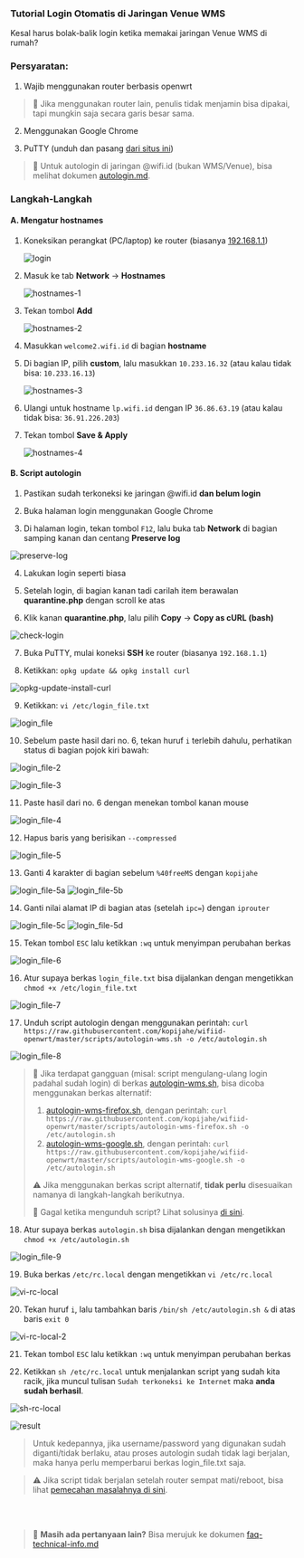 ### **Tutorial Login Otomatis di Jaringan Venue WMS**

Kesal harus bolak-balik login ketika memakai jaringan Venue WMS di rumah?

### **Persyaratan:**

1. Wajib menggunakan router berbasis openwrt

> :loudspeaker: Jika menggunakan router lain, penulis tidak menjamin bisa dipakai, tapi mungkin saja secara garis besar sama.

2. Menggunakan Google Chrome

3. PuTTY (unduh dan pasang [dari situs ini](https://www.chiark.greenend.org.uk/~sgtatham/putty/latest.html))

> :loudspeaker: Untuk autologin di jaringan <span></span>@wifi.id (bukan WMS/Venue), bisa melihat dokumen [autologin.md](autologin.md).

### **Langkah-Langkah**

#### **A. Mengatur hostnames**
1. Koneksikan perangkat (PC/laptop) ke router (biasanya [192.168.1.1](http://192.168.1.1))

   ![login](pics/01-login-router.png)

2. Masuk ke tab **Network** -> **Hostnames**

   ![hostnames-1](pics/autologin/18-hostnames-1.png)

3. Tekan tombol **Add**

   ![hostnames-2](pics/autologin/19-hostnames-2.png)

4. Masukkan ```welcome2.wifi.id``` di bagian **hostname**

5. Di bagian IP, pilih **custom**, lalu masukkan ```10.233.16.32``` (atau kalau tidak bisa: ```10.233.16.13```)

   ![hostnames-3](pics/autologin/20-hostnames-3.png)

6. Ulangi untuk hostname ```lp.wifi.id``` dengan IP ```36.86.63.19``` (atau kalau tidak bisa: ```36.91.226.203```)

7. Tekan tombol **Save & Apply**

   ![hostnames-4](pics/autologin/21-hostnames-4.png)

#### **B. Script autologin**
1. Pastikan sudah terkoneksi ke jaringan @wifi.id **dan belum login**

2. Buka halaman login menggunakan Google Chrome

3. Di halaman login, tekan tombol ```F12```, lalu buka tab **Network** di bagian samping kanan dan centang **Preserve log**

![preserve-log](pics/wms-venue/01-chrome-preserve-log.png)

4. Lakukan login seperti biasa

5. Setelah login, di bagian kanan tadi carilah item berawalan **quarantine.php** dengan scroll ke atas

6. Klik kanan **quarantine.php**, lalu pilih **Copy** -> **Copy as cURL (bash)**

![check-login](pics/wms-venue/02-check-login.png)

7. Buka PuTTY, mulai koneksi **SSH** ke router (biasanya ```192.168.1.1```)

8. Ketikkan: ```opkg update && opkg install curl```

![opkg-update-install-curl](pics/autologin/opkg-update-install-curl.png)

9. Ketikkan: ```vi /etc/login_file.txt```

![login_file](pics/autologin/login_file.png)

10. Sebelum paste hasil dari no. 6, tekan huruf ```i``` terlebih dahulu, perhatikan status di bagian pojok kiri bawah:

![login_file-2](pics/autologin/login_file-2.png)

![login_file-3](pics/autologin/login_file-3.png)

11. Paste hasil dari no. 6 dengan menekan tombol kanan mouse

![login_file-4](pics/wms-venue/login_file-4.png)

12. Hapus baris yang berisikan ```--compressed```

![login_file-5](pics/wms-venue/login_file-5.png)

13. Ganti 4 karakter di bagian sebelum `%40freeMS` dengan `kopijahe`

![login_file-5a](pics/wms-venue/login_file-5a.png)
![login_file-5b](pics/wms-venue/login_file-5b.png)

14. Ganti nilai alamat IP di bagian atas (setelah ```ipc=```) dengan `iprouter`

![login_file-5c](pics/wms-venue/login_file-5c.png)
![login_file-5d](pics/wms-venue/login_file-5d.png)

15. Tekan tombol ```ESC``` lalu ketikkan ```:wq``` untuk menyimpan perubahan berkas

![login_file-6](pics/wms-venue/login_file-6.png)

16. Atur supaya berkas ```login_file.txt``` bisa dijalankan dengan mengetikkan ```chmod +x /etc/login_file.txt```

![login_file-7](pics/autologin/login_file-7.png)

17. Unduh script autologin dengan menggunakan perintah: ```curl https://raw.githubusercontent.com/kopijahe/wifiid-openwrt/master/scripts/autologin-wms.sh -o /etc/autologin.sh```

![login_file-8](pics/wms-venue/login_file-8.png)

> :pushpin: Jika terdapat gangguan (misal: script mengulang-ulang login padahal sudah login) di berkas [autologin-wms.sh](scripts/autologin-wms.sh), bisa dicoba menggunakan berkas alternatif:
> 1. [autologin-wms-firefox.sh](scripts/autologin-wms-firefox.sh), dengan perintah: ```curl https://raw.githubusercontent.com/kopijahe/wifiid-openwrt/master/scripts/autologin-wms-firefox.sh -o /etc/autologin.sh```
> 2. [autologin-wms-google.sh](scripts/autologin-wms-google.sh), dengan perintah: ```curl https://raw.githubusercontent.com/kopijahe/wifiid-openwrt/master/scripts/autologin-wms-google.sh -o /etc/autologin.sh```
>
> :warning: Jika menggunakan berkas script alternatif, **tidak perlu** disesuaikan namanya di langkah-langkah berikutnya.
>
> :loudspeaker: Gagal ketika mengunduh script? Lihat solusinya [di sini](https://github.com/kopijahe/wifiid-openwrt/issues/3).

18. Atur supaya berkas ```autologin.sh``` bisa dijalankan dengan mengetikkan ```chmod +x /etc/autologin.sh```

![login_file-9](pics/autologin/login_file-9.png)

19. Buka berkas ```/etc/rc.local``` dengan mengetikkan ```vi /etc/rc.local```

![vi-rc-local](pics/autologin/14-vi-rc-local.png)

20. Tekan huruf ```i```, lalu tambahkan baris ```/bin/sh /etc/autologin.sh &``` di atas baris ```exit 0```

![vi-rc-local-2](pics/autologin/15-vi-rc-local-2.png)

21. Tekan tombol ```ESC``` lalu ketikkan ```:wq``` untuk menyimpan perubahan berkas

22. Ketikkan ```sh /etc/rc.local``` untuk menjalankan script yang sudah kita racik, jika muncul tulisan ```Sudah terkoneksi ke Internet``` maka **anda sudah berhasil**.

![sh-rc-local](pics/autologin/16-sh-rc-local.png)

![result](pics/autologin/login_file-10.png)

> Untuk kedepannya, jika username/password yang digunakan sudah diganti/tidak berlaku, atau proses autologin sudah tidak lagi berjalan, maka hanya perlu memperbarui berkas login_file.txt saja.

> :warning: Jika script tidak berjalan setelah router sempat mati/reboot, bisa lihat [pemecahan masalahnya di sini](https://github.com/kopijahe/wifiid-openwrt/issues/4).

<br><br>
> :loudspeaker: **Masih ada pertanyaan lain?** Bisa merujuk ke dokumen [faq-technical-info.md](faq-technical-info.md)
